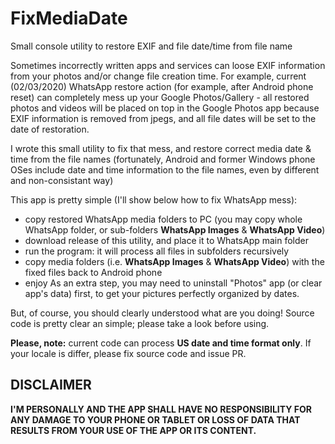 # FixMediaDate
Small console utility to restore EXIF and file date/time from file name

Sometimes incorrectly written apps and services can loose EXIF information from your photos and/or change file creation time.
For example, current (02/03/2020) WhatsApp restore action (for example, after Android phone reset) can completely mess up your Google Photos/Gallery - all restored photos and videos will be placed on top in the Google Photos app because EXIF information is removed from jpegs, and all file dates will be set to the date of restoration.

I wrote this small utility to fix that mess, and restore correct media date & time from the file names (fortunately, Android and former Windows phone OSes include date and time information to the file names, even by different and non-consistant way)

This app is pretty simple (I'll show below how to fix WhatsApp mess): 
- copy restored WhatsApp media folders to PC (you may copy whole WhatsApp folder, or sub-folders **WhatsApp Images** & **WhatsApp Video**)
- download release of this utility, and place it to WhatsApp main folder
- run the program: it will process all files in subfolders recursively
- copy media folders (i.e. **WhatsApp Images** & **WhatsApp Video**) with the fixed files back to Android phone
- enjoy
As an extra step, you may need to uninstall "Photos" app (or clear app's data) first, to get your pictures perfectly organized by dates.

But, of course, you should clearly understood what are you doing! Source code is pretty clear an simple; please take a look before using.

**Please, note:** current code can process **US date and time format only**. If your locale is differ, please fix source code and issue PR.

## DISCLAIMER
**I'M PERSONALLY AND THE APP SHALL HAVE NO RESPONSIBILITY FOR ANY DAMAGE TO YOUR PHONE OR TABLET OR LOSS OF DATA THAT RESULTS FROM YOUR USE OF THE APP OR ITS CONTENT.**
